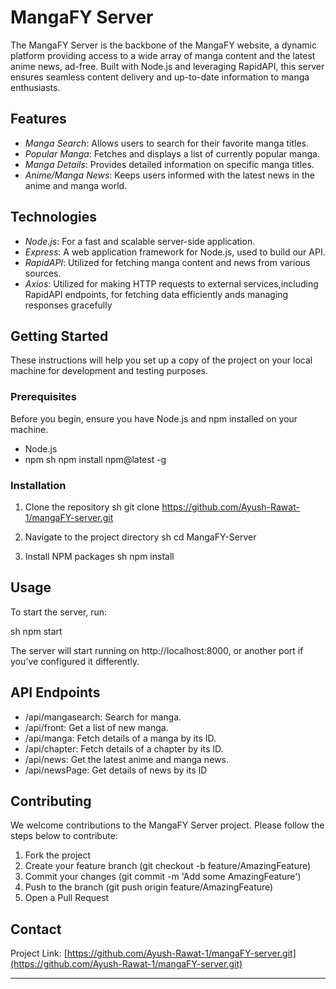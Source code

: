 # MangaFY Server

The MangaFY Server is the backbone of the MangaFY website, a dynamic platform providing access to a wide array of manga content and the latest anime news, ad-free. Built with Node.js and leveraging RapidAPI, this server ensures seamless content delivery and up-to-date information to manga enthusiasts.

## Features

- *Manga Search*: Allows users to search for their favorite manga titles.
- *Popular Manga*: Fetches and displays a list of currently popular manga.
- *Manga Details*: Provides detailed information on specific manga titles.
- *Anime/Manga News*: Keeps users informed with the latest news in the anime and manga world.

## Technologies

- *Node.js*: For a fast and scalable server-side application.
- *Express*: A web application framework for Node.js, used to build our API.
- *RapidAPI*: Utilized for fetching manga content and news from various sources.
- *Axios*: Utilized for making HTTP requests to external services,including RapidAPI endpoints, for fetching data efficiently ands managing responses gracefully

## Getting Started

These instructions will help you set up a copy of the project on your local machine for development and testing purposes.

### Prerequisites

Before you begin, ensure you have Node.js and npm installed on your machine.

- Node.js
- npm
  sh
  npm install npm@latest -g
  

### Installation

1. Clone the repository
   sh
   git clone https://github.com/Ayush-Rawat-1/mangaFY-server.git
   
2. Navigate to the project directory
   sh
   cd MangaFY-Server
   
3. Install NPM packages
   sh
   npm install
   

## Usage

To start the server, run:

sh
npm start


The server will start running on http://localhost:8000, or another port if you've configured it differently.

## API Endpoints

- /api/mangasearch: Search for manga.
- /api/front: Get a list of new manga.
- /api/manga: Fetch details of a manga by its ID.
- /api/chapter: Fetch details of a chapter by its ID.
- /api/news: Get the latest anime and manga news.
- /api/newsPage: Get details of news by its ID

## Contributing

We welcome contributions to the MangaFY Server project. Please follow the steps below to contribute:

1. Fork the project
2. Create your feature branch (git checkout -b feature/AmazingFeature)
3. Commit your changes (git commit -m 'Add some AmazingFeature')
4. Push to the branch (git push origin feature/AmazingFeature)
5. Open a Pull Request


## Contact

Project Link: [https://github.com/Ayush-Rawat-1/mangaFY-server.git](https://github.com/Ayush-Rawat-1/mangaFY-server.git)

---